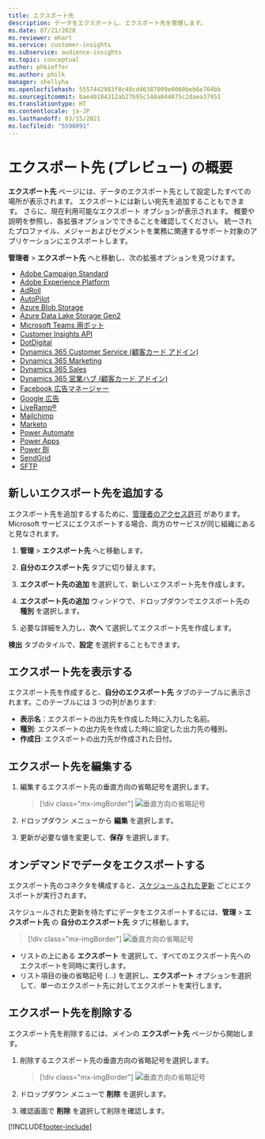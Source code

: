 ```yaml
---
title: エクスポート先
description: データをエクスポートし、エクスポート先を管理します。
ms.date: 07/21/2020
ms.reviewer: mhart
ms.service: customer-insights
ms.subservice: audience-insights
ms.topic: conceptual
author: phkieffer
ms.author: philk
manager: shellyha
ms.openlocfilehash: 5557442983f8c48cd46387009e0060beb6e764bb
ms.sourcegitcommit: bae40184312ab27b95c140a044875c2daea37951
ms.translationtype: HT
ms.contentlocale: ja-JP
ms.lasthandoff: 03/15/2021
ms.locfileid: "5596091"
---
```

# <a name="export-destinations-preview-overview"></a>エクスポート先 (プレビュー) の概要

**エクスポート先** ページには、データのエクスポート先として設定したすべての場所が表示されます。 エクスポートには新しい宛先を追加することもできます。 さらに、現在利用可能なエクスポート オプションが表示されます。 概要や説明を参照し、各拡張オプションでできることを確認してください。 統一されたプロファイル、メジャーおよびセグメントを業務に関連するサポート対象のアプリケーションにエクスポートします。

**管理者** > **エクスポート先** へと移動し、次の拡張オプションを見つけます。

- [Adobe Campaign Standard](export-adobe-campaign-standard.md)
- [Adobe Experience Platform](export-adobe-experience-platform.md)
- [AdRoll](export-adroll.md)
- [AutoPilot](export-autopilot.md)
- [Azure Blob Storage](export-azure-blob-storage.md)
- [Azure Data Lake Storage Gen2](export-azure-data-lake-storage-gen2.md)
- [Microsoft Teams 用ボット](export-teams-bot.md)
- [Customer Insights API](apis.md)
- [DotDigital](export-dotdigital.md)
- [Dynamics 365 Customer Service (顧客カード アドイン)](customer-card-add-in.md)
- [Dynamics 365 Marketing](export-dynamics365-marketing.md)
- [Dynamics 365 Sales](export-dynamics365-sales.md)
- [Dynamics 365 営業ハブ (顧客カード アドイン)](customer-card-add-in.md)
- [Facebook 広告マネージャー](export-facebook.md)
- [Google 広告](export-google-ads.md)
- [LiveRamp&reg;](export-liveramp.md)
- [Mailchimp](export-mailchimp.md)
- [Marketo](export-marketo.md)
- [Power Automate](export-power-automate.md)
- [Power Apps](export-power-apps.md)
- [Power BI](export-power-bi.md)
- [SendGrid](export-sendgrid.md)
- [SFTP](export-sftp.md)

## <a name="add-a-new-export-destination"></a>新しいエクスポート先を追加する

エクスポート先を追加するするために、[管理者のアクセス許可](permissions.md) があります。 Microsoft サービスにエクスポートする場合、両方のサービスが同じ組織にあると見なされます。

1. **管理** > **エクスポート先** へと移動します。

1. **自分のエクスポート先** タブに切り替えます。

1. **エクスポート先の追加** を選択して、新しいエクスポート先を作成します。

1. **エクスポート先の追加** ウィンドウで、ドロップダウンでエクスポート先の **種別** を選択します。

1. 必要な詳細を入力し、**次へ** て選択してエクスポート先を作成します。

**検出** タブのタイルで、**設定** を選択することもできます。

## <a name="view-export-destinations"></a>エクスポート先を表示する

エクスポート先を作成すると、**自分のエクスポート先** タブのテーブルに表示されます。このテーブルには 3 つの列があります:

- **表示名**：エクスポートの出力先を作成した時に入力した名前。
- **種別**: エクスポートの出力先を作成した時に設定した出力先の種別。
- **作成日**: エクスポートの出力先が作成された日付。

## <a name="edit-an-export-destination"></a>エクスポート先を編集する

1. 編集するエクスポート先の垂直方向の省略記号を選択します。

   > [!div class="mx-imgBorder"]
   > ![垂直方向の省略記号](media/export-destinations-page-ellipsis.png "垂直方向の省略記号")

1. ドロップダウン メニューから **編集** を選択します。

1. 更新が必要な値を変更して、**保存** を選択します。

## <a name="export-data-on-demand"></a>オンデマンドでデータをエクスポートする

エクスポート先のコネクタを構成すると、[スケジュールされた更新](system.md#schedule-tab) ごとにエクスポートが実行されます。

スケジュールされた更新を待たずにデータをエクスポートするには、**管理** > **エクスポート先** の **自分のエクスポート先** タブに移動します。

> [!div class="mx-imgBorder"]
> ![垂直方向の省略記号](media/export-destinations-page-ellipsis.png "垂直方向の省略記号")

- リストの上にある **エクスポート** を選択して、すべてのエクスポート先へのエクスポートを同時に実行します。
- リスト項目の後の省略記号 (...) を選択し、**エクスポート** オプションを選択して、単一のエクスポート先に対してエクスポートを実行します。

## <a name="remove-an-export-destination"></a>エクスポート先を削除する

エクスポート先を削除するには、メインの **エクスポート先** ページから開始します。

1. 削除するエクスポート先の垂直方向の省略記号を選択します。

   > [!div class="mx-imgBorder"]
   > ![垂直方向の省略記号](media/export-destinations-page-ellipsis.png "垂直方向の省略記号")

2. ドロップダウン メニューで **削除** を選択します。

3. 確認画面で **削除** を選択して削除を確認します。


[!INCLUDE[footer-include](../includes/footer-banner.md)]